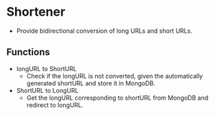 # Shortener
  * Provide bidirectional conversion of long URLs and short URLs.
  
## Functions
  * longURL to ShortURL
    * Check if the longURL is not converted, given the automatically generated shortURL and store it in MongoDB.
  * ShortURL to LongURL
    * Get the longURL corresponding to shortURL from MongoDB and redirect to longURL.
